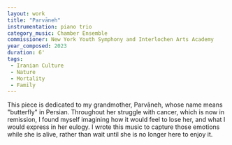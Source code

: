 ```yaml
---
layout: work
title: "Parvāneh"
instrumentation: piano trio
category_music: Chamber Ensemble
commissioner: New York Youth Symphony and Interlochen Arts Academy
year_composed: 2023
duration: 6'
tags:
 - Iranian Culture
 - Nature
 - Mortality
 - Family
---
```

This piece is dedicated to my grandmother, Parvāneh, whose name means "butterfly" in Persian. Throughout her struggle with cancer, which is now in remission, I found myself imagining how it would feel to lose her, and what I would express in her eulogy. I wrote this music to capture those emotions while she is alive, rather than wait until she is no longer here to enjoy it.